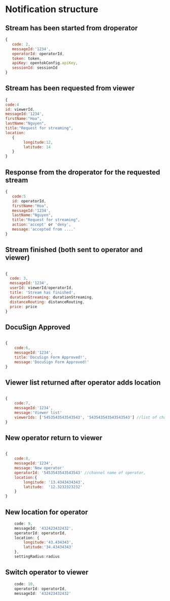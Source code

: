 
# Notification structure



## Stream has been started from droperator
```javascript
{
   code: 2,
   messageId:'1234',
   operatorId: operatorId,
   token: token,
   apiKey: opentokConfig.apiKey,
   sessionId: sessionId
}
```
## Stream has been requested from viewer
```javascript
{
code:4
id: viewerId,
messageId:'1234',
firstName:"Hoa",
lastName:"Nguyen",
title:"Request for streaming",
location:
   {
        longitude:12,
        latitude: 14
   }
}
```

## Response from the droperator for the requested stream
```javascript
{
   code:5
   id: operatorId,
   firstName:"Hoa",
   messageId:'1234',
   lastName:"Nguyen",
   title:"Request for streaming",
   action:'accept' or 'deny',
   message:'accepted from ....'
}
```
## Stream finished (both sent to operator and viewer)
```javascript

{
  code: 3,
  messageId:'1234',
  userId: viewerId/operatorId,
  title: 'Stream has finished',
  durationStreaming: durationStreaming,
  distanceRouting: distanceRouting,
  price: price
}
```
## DocuSign Approved
```javascript

{
	code:6,
	messageId:'1234',
	title:'DocuSign Form Approved!',
	message:'DocuSign Form Approved!'
}

```
## Viewer list returned after operator adds location
```javascript

{
	code:7,
	messageId:'1234',
	message:'Viewer list'
	viewerIds: ['5453543543543543', '543543543543543543'] //list of channel of viewer.
}

```
## New operator return to viewer 
```javascript

{
	code:8,
	messageId:'1234',
	message:'New operator'
	operatorId: '5453543543543543' //channel name of operator,
	location:{
		longitude: '13.4343434343',
		latitude:  '12.3232323232'
	}
}

```
## New location for operator 
```javascript
	code: 9,
	messageId: '432423432432',
	operatorId: operatorId,
	location: {
		longitude:'43.434343',
		latitude:'34.43434343'
	},
	settingRadius:radius
```
## Switch operator to viewer
```javascript
	code: 10,
	operatorId: operatorId,
	messageId: '432423432432'
```
